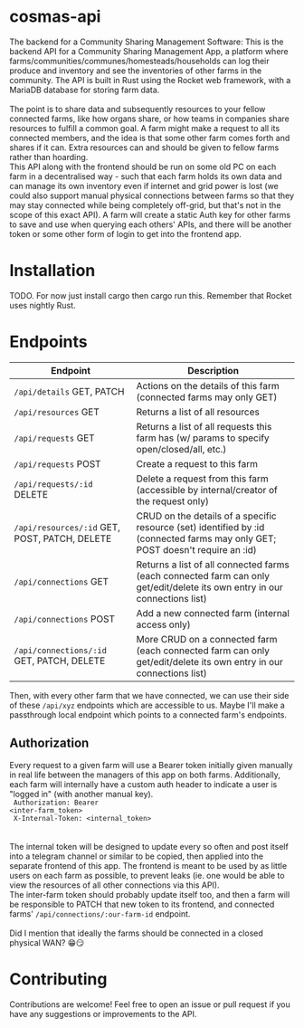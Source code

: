 # cosmas-api

The backend for a Community Sharing Management Software:
This is the backend API for a Community Sharing Management App, a platform where farms/communities/communes/homesteads/households can log their produce and inventory and see the inventories of other farms in the community. The API is built in Rust using the Rocket web framework, with a MariaDB database for storing farm data.
<br />
<br />
The point is to share data and subsequently resources to your fellow connected farms, like how organs share, or how teams in companies share resources to fulfill a common goal. A farm might make a request to all its connected members, and the idea is that some other farm comes forth and shares if it can. Extra resources can and should be given to fellow farms rather than hoarding.
<br />
This API along with the frontend should be run on some old PC on each farm in a decentralised way - such that each farm holds its own data and can manage its own inventory even if internet and grid power is lost (we could also support manual physical connections between farms so that they may stay connected while being completely off-grid, but that's not in the scope of this exact API).
A farm will create a static Auth key for other farms to save and use when querying each others' APIs, and there will be another token or some other form of login to get into the frontend app.

# Installation

TODO. For now just install cargo then cargo run this. Remember that Rocket uses nightly Rust.

# Endpoints

| Endpoint                                      | Description                                                                                                                    |
| --------------------------------------------- | ------------------------------------------------------------------------------------------------------------------------------ |
| `/api/details` GET, PATCH                     | Actions on the details of this farm (connected farms may only GET)                                                             |
| `/api/resources` GET                          | Returns a list of all resources                                                                                                |
| `/api/requests` GET                           | Returns a list of all requests this farm has (w/ params to specify open/closed/all, etc.)                                      |
| `/api/requests` POST                          | Create a request to this farm                                                                                                  |
| `/api/requests/:id` DELETE                     | Delete a request from this farm (accessible by internal/creator of the request only)                                           |
| `/api/resources/:id` GET, POST, PATCH, DELETE | CRUD on the details of a specific resource (set) identified by :id (connected farms may only GET; POST doesn't require an :id) |
| `/api/connections` GET                        | Returns a list of all connected farms (each connected farm can only get/edit/delete its own entry in our connections list)     |
| `/api/connections` POST                       | Add a new connected farm (internal access only)                                                                                |
| `/api/connections/:id` GET, PATCH, DELETE     | More CRUD on a connected farm (each connected farm can only get/edit/delete its own entry in our connections list)             |

Then, with every other farm that we have connected, we can use their side of these `/api/xyz` endpoints which are accessible to us. Maybe I'll make a passthrough local endpoint which points to a connected farm's endpoints.

## Authorization

Every request to a given farm will use a Bearer token initially given manually in real life between the managers of this app on both farms.
Additionally, each farm will internally have a custom auth header to indicate a user is "logged in" (with another manual key).
<br />
<code contenteditable="false">
Authorization: Bearer <inter-farm_token>
<br />
X-Internal-Token: <internal_token>
</code>
<br />
<br />
The internal token will be designed to update every so often and post itself into a telegram channel or similar to be copied, then applied into the separate frontend of this app. The frontend is meant to be used by as little users on each farm as possible, to prevent leaks (ie. one would be able to view the resources of all other connections via this API).
<br />
The inter-farm token should probably update itself too, and then a farm will be responsible to PATCH that new token to its frontend, and connected farms' `/api/connections/:our-farm-id` endpoint.
<br />
<br />
Did I mention that ideally the farms should be connected in a closed physical WAN? 😁😏

# Contributing

Contributions are welcome! Feel free to open an issue or pull request if you have any suggestions or improvements to the API.
